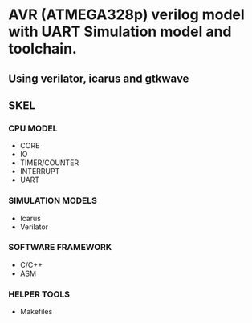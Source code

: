 # AVR (ATMEGA328p) verilog model with UART Simulation model and toolchain.
## Using verilator, icarus and gtkwave

## SKEL

### CPU MODEL
- CORE
- IO
- TIMER/COUNTER
- INTERRUPT
- UART
### SIMULATION MODELS
- Icarus
- Verilator
### SOFTWARE FRAMEWORK
- C/C++
- ASM

### HELPER TOOLS
- Makefiles
